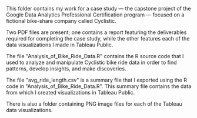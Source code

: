 This folder contains my work for a case study — the capstone project of the Google Data Analytics Professional Certification program — focused on a fictional bike-share company called Cyclistic.

Two PDF files are present; one contains a report featuring the deliverables required for completing the case study, while the other features each of the data visualizations I made in Tableau Public.

The file "Analysis_of_Bike_Ride_Data.R" contains the R source code that I used to analyze and manipulate Cyclistic bike ride data in order to find patterns, develop insights, and make discoveries.

The file "avg_ride_length.csv" is a summary file that I exported using the R code in "Analysis_of_Bike_Ride_Data.R". This summary file contains the data from which I created visualizations in Tableau Public.

There is also a folder containing PNG image files for each of the Tableau data visualizations.
